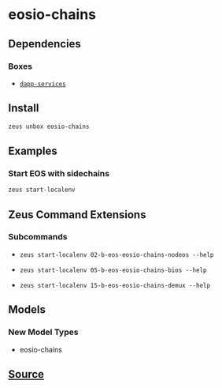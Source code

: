 
eosio-chains
====================







## Dependencies
### Boxes
* [`dapp-services`](dapp-services.md)




## Install
```bash
zeus unbox eosio-chains
```
## Examples
### Start EOS with sidechains
```bash
zeus start-localenv
```

## Zeus Command Extensions

### Subcommands
* ```zeus start-localenv 02-b-eos-eosio-chains-nodeos --help```

* ```zeus start-localenv 05-b-eos-eosio-chains-bios --help```

* ```zeus start-localenv 15-b-eos-eosio-chains-demux --help```

## Models
### New Model Types
* eosio-chains



## [Source](https://github.com/liquidapps-io/zeus-sdk/tree/master/boxes/groups/dapp-network/eosio-chains)